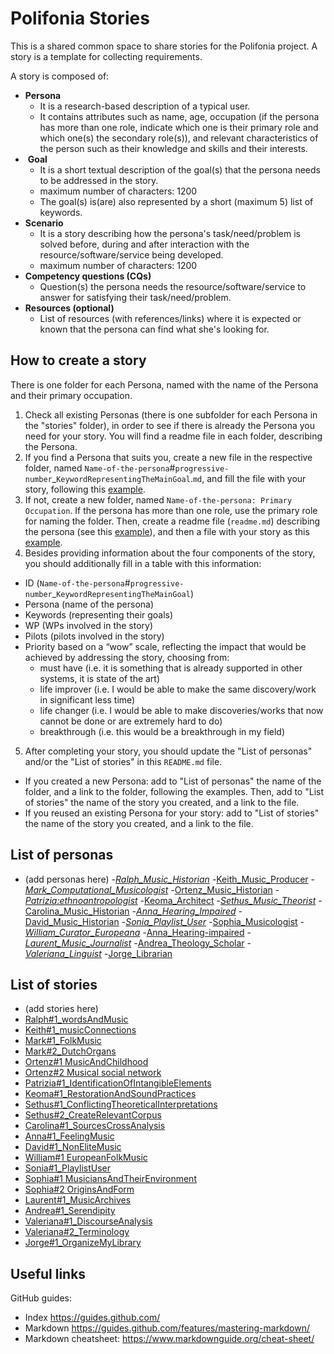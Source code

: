 # Polifonia Stories

This is a shared common space to share stories for the Polifonia project. A story is a template for collecting requirements.

A story is composed of:
- **Persona**
    - It is a research-based description of a typical user.
    - It contains attributes such as name, age, occupation (if the persona has more than one role, indicate which one is their primary role and which one(s) the secondary role(s)), and relevant characteristics of the person such as their knowledge and skills and their interests.
-  **Goal**
    - It is a short textual description of the goal(s) that the persona needs to be addressed in the story.
    - maximum number of characters: 1200
    - The goal(s) is(are) also represented by a short (maximum 5) list of keywords.
- **Scenario**
    - It is a story describing how the persona's task/need/problem is solved before, during and after interaction with the resource/software/service being developed.
    - maximum number of characters: 1200
- **Competency questions (CQs)**
    - Question(s) the persona needs the resource/software/service to answer for satisfying their task/need/problem.
-  **Resources (optional)**
    - List of resources (with references/links) where it is expected or known that the persona can find what she's looking for.

## How to create a story

There is one folder for each Persona, named with the name of the Persona and their primary occupation.

1. Check all existing Personas (there is one subfolder for each Persona in the "stories" folder), in order to see if there is already the Persona you need for your story. You will find a readme file in each folder, describing the Persona.
2. If you find a Persona that suits you, create a new file in the respective folder, named ``Name-of-the-persona``#``progressive-number``_``KeywordRepresentingTheMainGoal``.``md``, and fill the file with your story, following this [example](https://github.com/polifonia-project/stories/blob/main/Sethus:%20Music%20Theorist/Sethus%20-%20Conflicting%20theoretical%20interpretations.md).
3. If not, create a new folder, named ``Name-of-the-persona: Primary Occupation``. If the persona has more than one role, use the primary role for naming the folder. Then, create a readme file (``readme.md``) describing the persona (see this [example]( https://github.com/polifonia-project/stories/blob/main/Sethus:%20Music%20Theorist/readme.md)), and then a file with your story as this [example](https://github.com/polifonia-project/stories/blob/main/Sethus:%20Music%20Theorist/Sethus%20-%20Conflicting%20theoretical%20interpretations.md).
4. Besides providing information about the four components of the story, you should additionally fill in a table with this information:
- ID (``Name-of-the-persona``#``progressive-number``_``KeywordRepresentingTheMainGoal``)
- Persona (name of the persona)
- Keywords (representing their goals)
- WP (WPs involved in the story)
- Pilots (pilots involved in the story)
- Priority based on a “wow” scale, reflecting the impact that would be achieved by addressing the story, choosing from:
    - must have (i.e. it is something that is already supported in other systems, it is state of the art)
    - life improver (i.e. I would be able to make the same discovery/work in significant less time)
    - life changer (i.e. I would be able to make discoveries/works that now cannot be done or are extremely hard to do)
    - breakthrough (i.e. this would be a breakthrough in my field)
5. After completing your story, you should update the "List of personas" and/or the "List of stories" in this ``README.md`` file.
- If you created a new Persona: add to "List of personas" the name of the folder, and a link to the folder, following the examples. Then, add to "List of stories" the name of the story you created, and a link to the file.
- If you reused an existing Persona for your story: add to "List of stories" the name of the story you created, and a link to the file.

## List of personas

- (add personas here)
-_[Ralph_Music_Historian](https://github.com/polifonia-project/stories/tree/main/Ralph_Music_Historian)
-_[Keith_Music_Producer](https://github.com/polifonia-project/stories/tree/main/Keith_Music_Producer)
-_[Mark_Computational_Musicologist](https://github.com/polifonia-project/stories/tree/main/Mark_Computational_Musicologist)
-_[Ortenz_Music_Historian](https://github.com/polifonia-project/stories/tree/main/Ortenz_Music_Historian)
-_[Patrizia:ethnoantropologist](https://github.com/polifonia-project/stories/tree/main/Patrizia:ethnoantrhropologist)
-_[Keoma_Architect](https://github.com/polifonia-project/stories/tree/main/Keoma_Architect)
-_[Sethus_Music_Theorist](https://github.com/polifonia-project/stories/tree/main/Sethus_Music_Theorist)
-_[Carolina_Music_Historian](https://github.com/polifonia-project/stories/blob/main/Carolina_Music_Historian)
-_[Anna_Hearing_Impaired](https://github.com/polifonia-project/stories/tree/main/anna:hearing-impaired)
-_[David_Music_Historian](https://github.com/polifonia-project/stories/tree/main/David_Music_Historian)
-_[Sonia_Playlist_User](https://github.com/polifonia-project/stories/tree/main/Sonia_Playlist_User)
-_[Sophia_Musicologist](https://github.com/polifonia-project/stories/tree/main/Sophia_Musicologist)
-_[William_Curator_Europeana](https://github.com/polifonia-project/stories/tree/main/William_Curator_Europeana)
-_[Anna_Hearing-impaired](https://github.com/polifonia-project/stories/tree/main/anna:hearing-impaired)
-_[Laurent_Music_Journalist](https://github.com/polifonia-project/stories/tree/main/Laurent_Music_Journalist)
-_[Andrea_Theology_Scholar](https://github.com/polifonia-project/stories/tree/main/Andrea_Theology_Scholar)
-_[Valeriana_Linguist](https://github.com/polifonia-project/stories/tree//main/Valeriana_Linguist)
-_[Jorge_Librarian](https://github.com/polifonia-project/stories/tree//main/Jorge_Librarian)

## List of stories

- (add stories here)
- [Ralph#1_wordsAndMusic](https://github.com/polifonia-project/stories/edit/main/Ralph_Music_Historian/Ralph%231_wordsAnd_Music)
- [Keith#1_musicConnections](https://github.com/polifonia-project/stories/blob/main/Keith_Music_Producer/Keith%231musicConnections.md)
- [Mark#1_FolkMusic](https://github.com/polifonia-project/stories/blob/main/Mark_Computational_Musicologist/Mark%23_1folkMusic.md)
- [Mark#2_DutchOrgans](https://github.com/polifonia-project/stories/blob/main/Mark_Computational_Musicologist/Mark%232_dutchOrgans.md)
- [Ortenz#1 MusicAndChildhood](https://github.com/polifonia-project/stories/blob/main/Ortenz_Music_Historian/Ortenz%23MusicAndChildhood.md)
- [Ortenz#2 Musical social network](https://github.com/polifonia-project/stories/blob/main/Ortenz_Music_Historian/Ortenz_-_Musical_social_network.md)
- [Patrizia#1_IdentificationOfIntangibleElements](https://github.com/polifonia-project/stories/blob/main/Patrizia:ethnoantrhropologist/Patrizia%231_IdentificationOfIntangibleElements.md)
- [Keoma#1_RestorationAndSoundPractices](https://github.com/polifonia-project/stories/blob/main/Keoma_Architect/Keoma%231_RestorationAndSoundPractices.md)
- [Sethus#1_ConflictingTheoreticalInterpretations](https://github.com/polifonia-project/stories/blob/main/Sethus_Music_Theorist/Sethus_-_Conflicting_theoretical_interpretations.md)
- [Sethus#2_CreateRelevantCorpus](https://github.com/polifonia-project/stories/blob/main/Sethus_Music_Theorist/Sethus_-_Create_relevant_corpus.md)
- [Carolina#1_SourcesCrossAnalysis](https://github.com/polifonia-project/stories/blob/main/Carolina_Music_Historian/Carolina%231_SourcesCrossAnalysis.md)
- [Anna#1_FeelingMusic](https://github.com/polifonia-project/stories/blob/main/anna:hearing-impaired/Anna%231_hearingMusic.md)
- [David#1_NonEliteMusic](https://github.com/polifonia-project/stories/blob/main/David:Music-Historian/David%231_musichistorian.md)
- [William#1 EuropeanFolkMusic](https://github.com/polifonia-project/stories/blob/main/William_Curator_Europeana/William%231_EuropeanFolkMusic.md)
- [Sonia#1_PlaylistUser](https://github.com/polifonia-project/stories/blob/main/Sonia_Playlist_User/Sonia%231_PlaylistUser.md)
- [Sophia#1 MusiciansAndTheirEnvironment](https://github.com/polifonia-project/stories/blob/main/Sophia_Musicologist/Sophia%23MusiciansAndTheirEnvironment.md)
- [Sophia#2 OriginsAndForm](https://github.com/polifonia-project/stories/blob/main/Sophia_Musicologist/Sophia%23OriginsAndForm.md)
- [Laurent#1_MusicArchives](https://github.com/polifonia-project/stories/blob/main/Laurent_Music_Journalist/Laurent%231_MusicArchives.md)
- [Andrea#1_Serendipity](https://github.com/polifonia-project/stories/blob/main/Andrea__Theology_Scholar/Andrea%231_Serendipity.md)
- [Valeriana#1_DiscourseAnalysis](https://github.com/polifonia-project/stories/blob/main/Valeriana__Linguist/Valeriana%231_DiscourseAnalysis.md)
- [Valeriana#2_Terminology](https://github.com/polifonia-project/stories/blob/main/Valeriana__Linguist/Valeriana%232_Terminology.md)
- [Jorge#1_OrganizeMyLibrary](https://github.com/polifonia-project/stories/blob/main/Jorge_Librarian/Jorge%231_OrganizeMyLibrary.md)



## Useful links

GitHub guides:
- Index https://guides.github.com/
- Markdown https://guides.github.com/features/mastering-markdown/
- Markdown cheatsheet: https://www.markdownguide.org/cheat-sheet/
